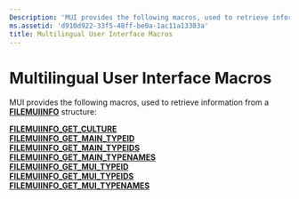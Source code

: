 ```yaml
---
Description: 'MUI provides the following macros, used to retrieve information from a FILEMUIINFO structure:'
ms.assetid: 'd910d922-33f5-48ff-be0a-1ac11a13383a'
title: Multilingual User Interface Macros
---
```


# Multilingual User Interface Macros

MUI provides the following macros, used to retrieve information from a [**FILEMUIINFO**](filemuiinfo.md) structure:

<dl>

[**FILEMUIINFO\_GET\_CULTURE**](filemuiinfo-get-culture.md)  
[**FILEMUIINFO\_GET\_MAIN\_TYPEID**](filemuiinfo-get-main-typeid.md)  
[**FILEMUIINFO\_GET\_MAIN\_TYPEIDS**](filemuiinfo-get-main-typeids.md)  
[**FILEMUIINFO\_GET\_MAIN\_TYPENAMES**](filemuiinfo-get-main-typenames.md)  
[**FILEMUIINFO\_GET\_MUI\_TYPEID**](filemuiinfo-get-mui-typeid.md)  
[**FILEMUIINFO\_GET\_MUI\_TYPEIDS**](filemuiinfo-get-mui-typeids.md)  
[**FILEMUIINFO\_GET\_MUI\_TYPENAMES**](filemuiinfo-get-mui-typenames.md)  
</dl>

 

 



